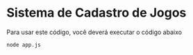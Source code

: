 # Sistema de Cadastro de Jogos
Para usar este código, você deverá executar o código abaixo
```
node app.js
```
